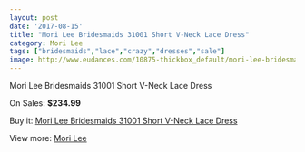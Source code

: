 ```yaml
---
layout: post
date: '2017-08-15'
title: "Mori Lee Bridesmaids 31001 Short V-Neck Lace Dress"
category: Mori Lee
tags: ["bridesmaids","lace","crazy","dresses","sale"]
image: http://www.eudances.com/10875-thickbox_default/mori-lee-bridesmaids-31001-short-v-neck-lace-dress.jpg
---
```

Mori Lee Bridesmaids 31001 Short V-Neck Lace Dress

On Sales: **$234.99**
<a href="https://www.eudances.com/en/mori-lee/3477-mori-lee-bridesmaids-31001-short-v-neck-lace-dress.html"><amp-img layout="responsive" width="600" height="600" src="//www.eudances.com/10875-thickbox_default/mori-lee-bridesmaids-31001-short-v-neck-lace-dress.jpg" alt="Mori Lee Bridesmaids 31001 Short V-Neck Lace Dress 0" /></a>
<a href="https://www.eudances.com/en/mori-lee/3477-mori-lee-bridesmaids-31001-short-v-neck-lace-dress.html"><amp-img layout="responsive" width="600" height="600" src="//www.eudances.com/10878-thickbox_default/mori-lee-bridesmaids-31001-short-v-neck-lace-dress.jpg" alt="Mori Lee Bridesmaids 31001 Short V-Neck Lace Dress 1" /></a>
<a href="https://www.eudances.com/en/mori-lee/3477-mori-lee-bridesmaids-31001-short-v-neck-lace-dress.html"><amp-img layout="responsive" width="600" height="600" src="//www.eudances.com/10877-thickbox_default/mori-lee-bridesmaids-31001-short-v-neck-lace-dress.jpg" alt="Mori Lee Bridesmaids 31001 Short V-Neck Lace Dress 2" /></a>
<a href="https://www.eudances.com/en/mori-lee/3477-mori-lee-bridesmaids-31001-short-v-neck-lace-dress.html"><amp-img layout="responsive" width="600" height="600" src="//www.eudances.com/10876-thickbox_default/mori-lee-bridesmaids-31001-short-v-neck-lace-dress.jpg" alt="Mori Lee Bridesmaids 31001 Short V-Neck Lace Dress 3" /></a>

Buy it: [Mori Lee Bridesmaids 31001 Short V-Neck Lace Dress](https://www.eudances.com/en/mori-lee/3477-mori-lee-bridesmaids-31001-short-v-neck-lace-dress.html "Mori Lee Bridesmaids 31001 Short V-Neck Lace Dress")

View more: [Mori Lee](https://www.eudances.com/en/65-mori-lee "Mori Lee")